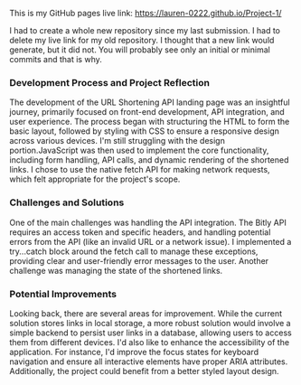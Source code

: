 This is my GitHub pages live link:
https://lauren-0222.github.io/Project-1/

I had to create a whole new repository since my last submission. I had to delete my live link for my old repository. I thought that a new link would generate, but it did not. You will probably see only an initial or minimal commits and that is why.

### Development Process and Project Reflection
The development of the URL Shortening API landing page was an insightful journey, primarily focused on front-end development, API integration, and user experience. The process began with structuring the HTML to form the basic layout, followed by styling with CSS to ensure a responsive design across various devices. I'm still struggling with the design portion.JavaScript was then used to implement the core functionality, including form handling, API calls, and dynamic rendering of the shortened links. I chose to use the native fetch API for making network requests, which felt appropriate for the project's scope.

### Challenges and Solutions
One of the main challenges was handling the API integration. The Bitly API requires an access token and specific headers, and handling potential errors from the API (like an invalid URL or a network issue). I implemented a try...catch block around the fetch call to manage these exceptions, providing clear and user-friendly error messages to the user. Another challenge was managing the state of the shortened links.

### Potential Improvements
Looking back, there are several areas for improvement. While the current solution stores links in local storage, a more robust solution would involve a simple backend to persist user links in a database, allowing users to access them from different devices. I'd also like to enhance the accessibility of the application. For instance, I'd improve the focus states for keyboard navigation and ensure all interactive elements have proper ARIA attributes. Additionally, the project could benefit from a better styled layout design. 